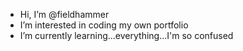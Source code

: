 - Hi, I’m @fieldhammer
- I’m interested in coding my own portfolio
- I’m currently learning...everything...I'm so confused

<!---
fieldhammer/fieldhammer is a ✨ special ✨ repository because its `README.md` (this file) appears on your GitHub profile.
You can click the Preview link to take a look at your changes.
--->
